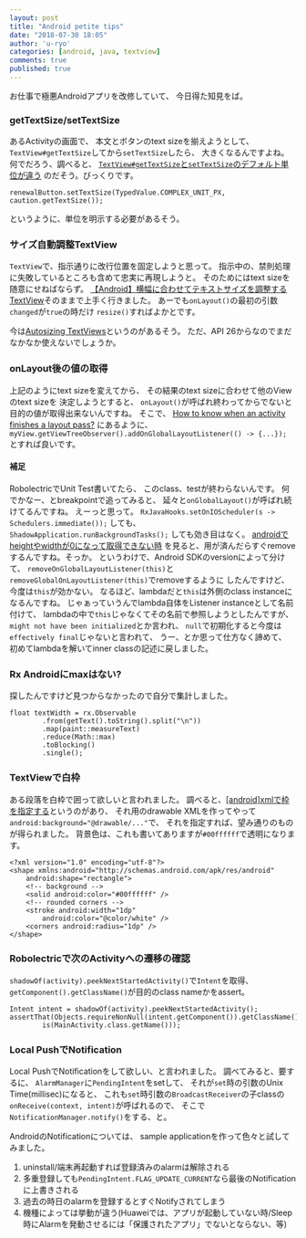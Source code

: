 ```yaml
---
layout: post
title: "Android petite tips"
date: "2018-07-30 18:05"
author: 'u-ryo'
categories: [android, java, textview]
comments: true
published: true
---
```

お仕事で極悪Androidアプリを改修していて、
今日得た知見をば。

### getTextSize/setTextSize

あるActivityの画面で、
本文とボタンのtext sizeを揃えようとして、
`TextView#getTextSize`してから`setTextSize`したら、
大きくなるんですよね。何でだろう、調べると、
[`TextView#getTextSize`と`setTextSize`のデフォルト単位が違う](http://yamato-iphone.blogspot.com/2012/02/gettextsizesettextsize.html)
のだそう。びっくりです。

```
renewalButton.setTextSize(TypedValue.COMPLEX_UNIT_PX, caution.getTextSize());
```

というように、単位を明示する必要があるそう。


### サイズ自動調整TextView

`TextView`で、指示通りに改行位置を固定しようと思って。
指示中の、禁則処理に失敗しているところも含めて忠実に再現しようと。
そのためにはtext sizeを随意にせねばならず。
[【Android】横幅に合わせてテキストサイズを調整するTextView](https://gist.github.com/STAR-ZERO/2934490)そのままで上手く行きました。
あーでも`onLayout()`の最初の引数`changed`が`true`の時だけ
`resize()`すればよかとです。

今は[Autosizing TextViews](https://developer.android.com/guide/topics/ui/look-and-feel/autosizing-textview)というのがあるそう。
ただ、API 26からなのでまだなかなか使えないでしょうか。


### onLayout後の値の取得

上記のようにtext sizeを変えてから、
その結果のtext sizeに合わせて他のViewのtext sizeを
決定しようとすると、
`onLayout()`が呼ばれ終わってからでないと
目的の値が取得出来ないんですね。
そこで、
[How to know when an activity finishes a layout pass?](https://stackoverflow.com/questions/8418868/how-to-know-when-an-activity-finishes-a-layout-pass)
にあるように、
`myView.getViewTreeObserver().addOnGlobalLayoutListener(() -> {...});`
とすれば良いです。

#### 補足

RobolectricでUnit Test書いてたら、
このclass、testが終わらないんです。
何でかなー、とbreakpointで追ってみると、
延々と`onGlobalLayout()`が呼ばれ続けてるんですね。
えーっと思って。
`RxJavaHooks.setOnIOScheduler(s -> Schedulers.immediate());`
しても、
`ShadowApplication.runBackgroundTasks();`
しても効き目はなく。
[androidでheightやwidthが0になって取得できない時](http://shim0mura.hatenadiary.jp/entry/2016/01/11/013000)
を見ると、用が済んだらすぐremoveするんですね。そっか。
というわけで、Android SDKのversionによって分けて、
`removeOnGlobalLayoutListener(this)`と
`removeGlobalOnLayoutListener(this)`でremoveするように
したんですけど、今度は`this`が効かない。
なるほど、lambdaだと`this`は外側のclass instanceになるんですね。
じゃぁっていうんでlambda自体をListener instanceとして名前付けて、
lambdaの中で`this`じゃなくてその名前で参照しようとしたんですが、
`might not have been initialized`とか言われ、
`null`で初期化すると今度は`effectively final`じゃないと言われて、
うー、とか思って仕方なく諦めて、
初めてlambdaを解いてinner classの記述に戻しました。


### Rx Androidにmaxはない?

探したんですけど見つからなかったので自分で集計しました。

```
float textWidth = rx.Observable
        .from(getText().toString().split("\n"))
        .map(paint::measureText)
        .reduce(Math::max)
        .toBlocking()
        .single();
```

### TextViewで白枠

ある段落を白枠で囲って欲しいと言われました。
調べると、[[android]xmlで枠を指定する](https://qiita.com/Yuki_Yamada/items/15fc68dc88b57734149b)というのがあり、
それ用のdrawable XMLを作ってやって`android:background="@drawable/..."`で、
それを指定すれば、望み通りのものが得られました。
背景色は、これも書いてありますが`#00ffffff`で透明になります。

```
<?xml version="1.0" encoding="utf-8"?>
<shape xmlns:android="http://schemas.android.com/apk/res/android"
    android:shape="rectangle">
    <!-- background -->
    <solid android:color="#00ffffff" />
    <!-- rounded corners -->
    <stroke android:width="1dp"
        android:color="@color/white" />
    <corners android:radius="1dp" />
</shape>
```

### Robolectricで次のActivityへの遷移の確認

`shadowOf(activity).peekNextStartedActivity()`で`Intent`を取得、
`getComponent().getClassName()`が目的のclass nameかをassert。

```
Intent intent = shadowOf(activity).peekNextStartedActivity();
assertThat(Objects.requireNonNull(intent.getComponent()).getClassName(),
        is(MainActivity.class.getName()));
```

### Local PushでNotification

Local PushでNotificationをして欲しい、と言われました。
調べてみると、要するに、
`AlarmManager`に`PendingIntent`をsetして、
それが`set`時の引数のUnix Time(millisec)になると、
これも`set`時引数の`BroadcastReceiver`の子classの
`onReceive(context, intent)`が呼ばれるので、
そこで`NotificationManager.notify()`をする、と。

AndroidのNotificationについては、
sample applicationを作って色々と試してみました。

1. uninstall/端末再起動すれば登録済みのalarmは解除される
1. 多重登録しても`PendingIntent.FLAG_UPDATE_CURRENT`なら最後のNotificationに上書きされる
1. 過去の時日のalarmを登録するとすぐNotifyされてしまう
1. 機種によっては挙動が違う(Huaweiでは、アプリが起動していない時/Sleep時にAlarmを発動させるには「保護されたアプリ」でないとならない、等)
